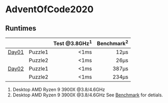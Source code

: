 # AdventOfCode2020

## Runtimes
|                                |         | Test @3.8GHz<sup>1</sup> | Benchmark<sup>2</sup> |
|--------------------------------|---------|-------------------------:|----------------------:|
| [Day01](AdventOfCode/Day01.cs) | Puzzle1 |                     <1ms |                  12µs |
|                                | Puzzle2 |                     <1ms |                  26µs |
| [Day02](AdventOfCode/Day02.cs) | Puzzle1 |                     <1ms |                 387µs |
|                                | Puzzle2 |                     <1ms |                 234µs |



1) Desktop AMD Ryzen 9 3900X @3.8/4.6GHz
2) Desktop AMD Ryzen 9 3900X @3.8/4.6GHz See [Benchmark](Benchmark.md) for detials.